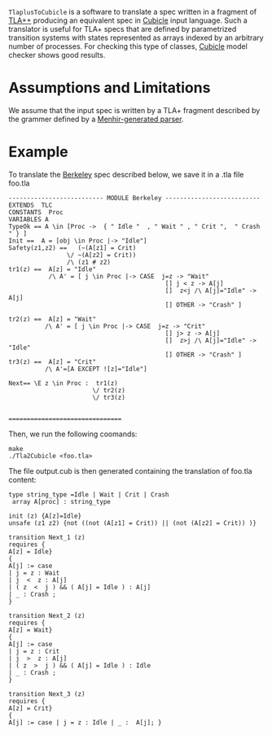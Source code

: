 

``` TlaplusToCubicle ``` is a software to translate a spec written in a fragment of [TLA++](https://lamport.azurewebsites.net/tla/tla.html)  producing an 
equivalent spec  in [Cubicle](http://cubicle.lri.fr/) input language. Such a translator is useful for TLA+ specs that are defined by parametrized transition systems with states represented as arrays indexed by an arbitrary number of processes. For checking this type of classes, [Cubicle](http://cubicle.lri.fr/) model checker shows good results.          


# Assumptions and Limitations
We assume that the input spec is written by a TLA+ fragment described by the grammer defined by a [Menhir-generated parser](https://github.com/gkrait/TlaplusToCubicle/blob/master/Ast_builder/parser.mly).    

# Example
To translate the  [Berkeley](https://github.com/gkrait/TlaplusToCubicle/blob/master/Examples/Berkeley/input.in) spec described below, 
we save it in a .tla file  foo.tla



```
-------------------------- MODULE Berkeley --------------------------
EXTENDS  TLC
CONSTANTS  Proc
VARIABLES A 
TypeOk == A \in [Proc ->  { " Idle "  , " Wait " , " Crit ",  " Crash " } ] 
Init ==  A = [obj \in Proc |-> "Idle"] 
Safety(z1,z2) ==   (~(A[z1] = Crit) 
                \/ ~(A[z2] = Crit))
                /\ (z1 # z2) 
tr1(z) ==  A[z] = "Idle"
           /\ A' = [ j \in Proc |-> CASE  j=z -> "Wait"
                                           [] j < z -> A[j] 
                                           []  z<j /\ A[j]="Idle" ->  A[j]
                                           [] OTHER -> "Crash" ] 

tr2(z) ==  A[z] = "Wait"
          /\ A' = [ j \in Proc |-> CASE  j=z -> "Crit"
                                           [] j> z -> A[j] 
                                           []  z>j /\ A[j]="Idle" -> "Idle"
                                           [] OTHER -> "Crash" ]                              
tr3(z) ==  A[z] = "Crit"
          /\ A'=[A EXCEPT ![z]="Idle"]

Next== \E z \in Proc :  tr1(z)
                       \/ tr2(z)
                       \/ tr3(z)  

     
===============================
```
Then, we run the following coomands:  

```
make
./Tla2Cubicle <foo.tla>
```
The file output.cub is then generated containing the translation of foo.tla content:
```
type string_type =Idle | Wait | Crit | Crash
 array A[proc] : string_type 

init (z) {A[z]=Idle} 
unsafe (z1 z2) {not ((not (A[z1] = Crit)) || (not (A[z2] = Crit)) )} 

transition Next_1 (z) 
requires {
A[z] = Idle}
{
A[j] := case 
| j = z : Wait 
| j  <  z : A[j] 
| ( z  <  j ) && ( A[j] = Idle ) : A[j] 
| _ : Crash ; 
}

transition Next_2 (z) 
requires {
A[z] = Wait}
{
A[j] := case 
| j = z : Crit 
| j  >  z : A[j] 
| ( z  >  j ) && ( A[j] = Idle ) : Idle 
| _ : Crash ; 
}

transition Next_3 (z) 
requires {
A[z] = Crit}
{
A[j] := case | j = z : Idle | _ :  A[j]; }

```
